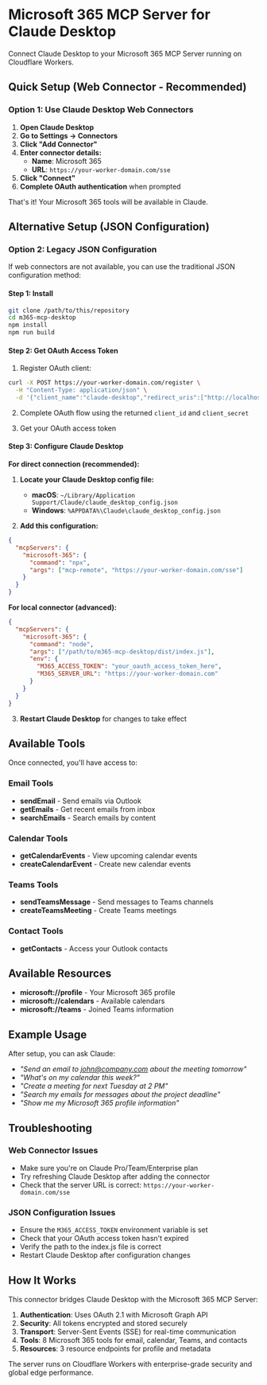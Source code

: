 # Microsoft 365 MCP Server for Claude Desktop

Connect Claude Desktop to your Microsoft 365 MCP Server running on Cloudflare Workers.

## Quick Setup (Web Connector - Recommended)

### Option 1: Use Claude Desktop Web Connectors

1. **Open Claude Desktop**
2. **Go to Settings → Connectors**
3. **Click "Add Connector"**
4. **Enter connector details:**
   - **Name**: Microsoft 365
   - **URL**: `https://your-worker-domain.com/sse`
5. **Click "Connect"** 
6. **Complete OAuth authentication** when prompted

That's it! Your Microsoft 365 tools will be available in Claude.

## Alternative Setup (JSON Configuration)

### Option 2: Legacy JSON Configuration

If web connectors are not available, you can use the traditional JSON configuration method:

#### Step 1: Install
```bash
git clone /path/to/this/repository
cd m365-mcp-desktop
npm install
npm run build
```

#### Step 2: Get OAuth Access Token

1. Register OAuth client:
```bash
curl -X POST https://your-worker-domain.com/register \
  -H "Content-Type: application/json" \
  -d '{"client_name":"claude-desktop","redirect_uris":["http://localhost:8080/callback"]}'
```

2. Complete OAuth flow using the returned `client_id` and `client_secret`

3. Get your OAuth access token

#### Step 3: Configure Claude Desktop

**For direct connection (recommended):**

1. **Locate your Claude Desktop config file:**
   - **macOS**: `~/Library/Application Support/Claude/claude_desktop_config.json`  
   - **Windows**: `%APPDATA%\Claude\claude_desktop_config.json`

2. **Add this configuration:**
```json
{
  "mcpServers": {
    "microsoft-365": {
      "command": "npx",
      "args": ["mcp-remote", "https://your-worker-domain.com/sse"]
    }
  }
}
```

**For local connector (advanced):**
```json
{
  "mcpServers": {
    "microsoft-365": {
      "command": "node",
      "args": ["/path/to/m365-mcp-desktop/dist/index.js"],
      "env": {
        "M365_ACCESS_TOKEN": "your_oauth_access_token_here",
        "M365_SERVER_URL": "https://your-worker-domain.com"
      }
    }
  }
}
```

3. **Restart Claude Desktop** for changes to take effect

## Available Tools

Once connected, you'll have access to:

### Email Tools
- **sendEmail** - Send emails via Outlook
- **getEmails** - Get recent emails from inbox
- **searchEmails** - Search emails by content

### Calendar Tools  
- **getCalendarEvents** - View upcoming calendar events
- **createCalendarEvent** - Create new calendar events

### Teams Tools
- **sendTeamsMessage** - Send messages to Teams channels
- **createTeamsMeeting** - Create Teams meetings

### Contact Tools
- **getContacts** - Access your Outlook contacts

## Available Resources

- **microsoft://profile** - Your Microsoft 365 profile
- **microsoft://calendars** - Available calendars
- **microsoft://teams** - Joined Teams information

## Example Usage

After setup, you can ask Claude:

- *"Send an email to john@company.com about the meeting tomorrow"*
- *"What's on my calendar this week?"*  
- *"Create a meeting for next Tuesday at 2 PM"*
- *"Search my emails for messages about the project deadline"*
- *"Show me my Microsoft 365 profile information"*

## Troubleshooting

### Web Connector Issues
- Make sure you're on Claude Pro/Team/Enterprise plan
- Try refreshing Claude Desktop after adding the connector
- Check that the server URL is correct: `https://your-worker-domain.com/sse`

### JSON Configuration Issues
- Ensure the `M365_ACCESS_TOKEN` environment variable is set
- Check that your OAuth access token hasn't expired
- Verify the path to the index.js file is correct
- Restart Claude Desktop after configuration changes

## How It Works

This connector bridges Claude Desktop with the Microsoft 365 MCP Server:

1. **Authentication**: Uses OAuth 2.1 with Microsoft Graph API
2. **Security**: All tokens encrypted and stored securely  
3. **Transport**: Server-Sent Events (SSE) for real-time communication
4. **Tools**: 8 Microsoft 365 tools for email, calendar, Teams, and contacts
5. **Resources**: 3 resource endpoints for profile and metadata

The server runs on Cloudflare Workers with enterprise-grade security and global edge performance.